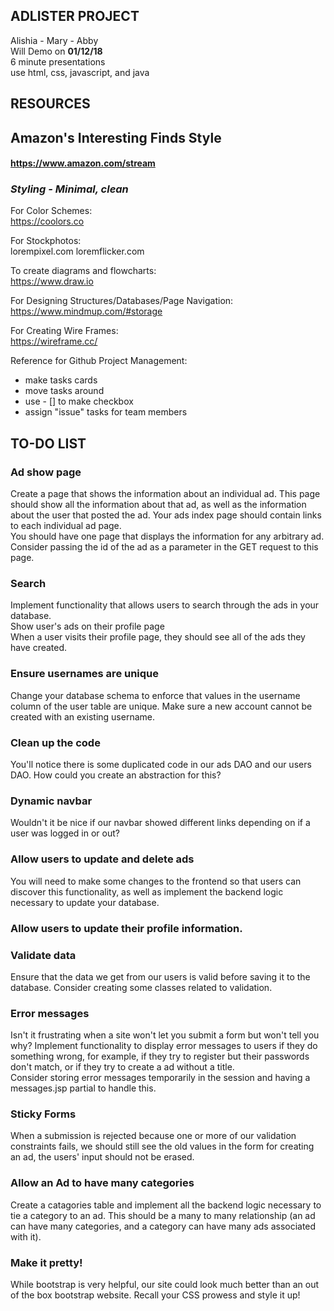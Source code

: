 ## ADLISTER PROJECT

Alishia - Mary - Abby   
Will Demo on **01/12/18**   
6 minute presentations  
use html, css, javascript, and java    

## RESOURCES

## **Amazon's Interesting Finds Style**        
#### https://www.amazon.com/stream

### _Styling - Minimal, clean_
For Color Schemes:      
https://coolors.co

For Stockphotos:    
lorempixel.com
loremflicker.com   

To create diagrams and flowcharts:      
https://www.draw.io

For Designing Structures/Databases/Page Navigation:     
https://www.mindmup.com/#storage

For Creating Wire Frames:       
https://wireframe.cc/  
  
Reference for Github Project Management:   
  - make tasks cards  
  - move tasks around   
  - use - [] to make checkbox   
  - assign "issue" tasks for team members 
  
  
  
## TO-DO LIST  

### Ad show page  
Create a page that shows the information about an individual ad. This page should show all the information about that ad, as well as the information about the user that posted the ad. 
Your ads index page should contain links to each individual ad page.  
You should have one page that displays the information for any arbitrary ad. Consider passing the id of the ad as a parameter in the GET request to this page.  

### Search
Implement functionality that allows users to search through the ads in your database.   
Show user's ads on their profile page   
When a user visits their profile page, they should see all of the ads they have created.  

### Ensure usernames are unique
Change your database schema to enforce that values in the username column of the user table are unique. Make sure a new account cannot be created with an existing username.  

### Clean up the code
You'll notice there is some duplicated code in our ads DAO and our users DAO. How could you create an abstraction for this? 

### Dynamic navbar
Wouldn't it be nice if our navbar showed different links depending on if a user was logged in or out?   

### Allow users to update and delete ads
You will need to make some changes to the frontend so that users can discover this functionality, as well as implement the backend logic necessary to update your database.   

### Allow users to update their profile information.

### Validate data
Ensure that the data we get from our users is valid before saving it to the database. Consider creating some classes related to validation.   

### Error messages
Isn't it frustrating when a site won't let you submit a form but won't tell you why? Implement functionality to display error messages to users if they do something wrong, for example, if they try to register but their passwords don't match, or if they try to create a ad without a title.     
Consider storing error messages temporarily in the session and having a messages.jsp partial to handle this.    

### Sticky Forms   
When a submission is rejected because one or more of our validation constraints fails, we should still see the old values in the form for creating an ad, the users' input should not be erased.    

### Allow an Ad to have many categories    
Create a catagories table and implement all the backend logic necessary to tie a category to an ad. This should be a many to many relationship (an ad can have many categories, and a category can have many ads associated with it).   

### Make it pretty!
While bootstrap is very helpful, our site could look much better than an out of the box bootstrap website. Recall your CSS prowess and style it up!   
